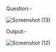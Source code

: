 Question:-

![Screenshot (13)](https://github.com/ak2521/Java-Basic/assets/93378378/1416e46d-20e9-4e82-989b-42aa7f2e93be)


Output:-

![Screenshot (12)](https://github.com/ak2521/Java-Basic/assets/93378378/015ceee0-9505-45b2-8bf7-d91f136ac72d)
